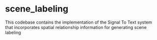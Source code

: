 # scene_labeling
This codebase contains the implementation of the Signal To Text system that incorporates spatial relationship information for generating scene labeling
